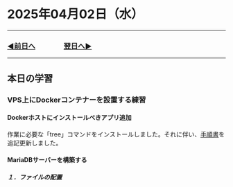 # 2025年04月02日（水）

---

### [◀️前日へ](https://github.com/yuasys/chatty-journal/blob/main/2025/04/2025-04-01.md)&emsp;&emsp;&emsp;&emsp;[翌日へ▶️](https://github.com/yuasys/chatty-journal/blob/main/2025/04/2025-04-03.md)

---

## 本日の学習

### VPS上にDockerコンテナーを設置する練習

#### Dockerホストにインストールべきアプリ追加

作業に必要な「tree」コマンドをインストールしました。それに伴い、[手順書](https://github.com/yuasys/chatty-journal/blob/main/2025/03/2025-03-29.md)を追記更新しました。

#### MariaDBサーバーを構築する



##### １．ファイルの配置



